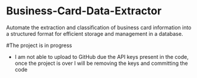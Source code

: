 # Business-Card-Data-Extractor
Automate the extraction and classification of business card information into a structured format for efficient storage and management in a database.

#The project is in progress
- I am not able to upload to GitHub due the API keys present in the code, once the project is over I will be removing the keys and committing the code

